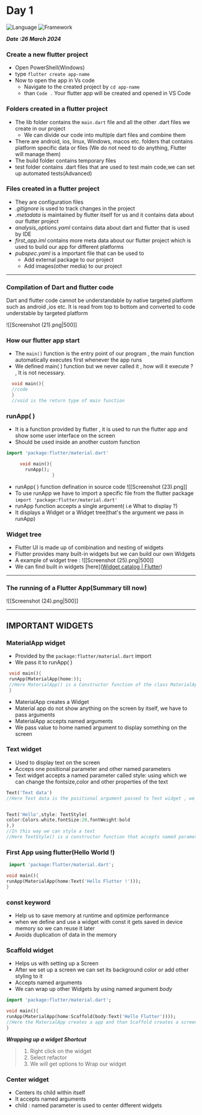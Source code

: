 # Day 1
![Language](https://img.shields.io/badge/Language-Dart-green?style=flat) ![Framework](https://img.shields.io/badge/Framework-Flutter-blue?style=flat)

***Date :26 March 2024***


### Create a new flutter project

- Open PowerShell(Windows)
- type `flutter create app-name`
- Now to open the app in Vs code 
     - Navigate to the created project by `cd app-name`
     - than `Code .`
 Your flutter app will be created and opened in VS Code

### Folders created in a flutter project

 - The lib folder contains the `main.dart` file and all the other .dart files we create in our project
     - We can divide our code into multiple dart files and combine them 
  - There are android, ios, linux, Windows, macos etc. folders that contains platform specific data or files (We do not need to do anything, Flutter will manage them)
  - The build folder contains temporary files
  - test folder contains .dart files that are used to test main code,we can set up automated tests(Advanced)
  
 ### Files created in a flutter project
 
 - They are configuration files
 - *.gitignore* is used to track changes in the project
 - *.metadata* is maintained by flutter itself for us and it contains data about our flutter project 
 - *analysis_options.yaml* contains data about dart and flutter that is used by IDE
 - *first_app.iml* contains more meta data about our flutter project which is used to build our app for different platforms
 - *pubspec.yaml* is a important file that can be used to
     - Add external package to our project 
     - Add images(other media) to our project



---



### Compilation of Dart and flutter code

Dart and flutter code cannot be understandable by native targeted platform such as android ,ios etc. It is read from top to bottom and converted to code understable by targeted platform 

![[Screenshot (21).png|500]]                                                                                                              



 ### How our flutter app start
 
 - The `main()` function is the entry point of our program , the main function automatically executes first whenever the app runs
- We defined main( ) function but we never called it , how will it execute ? , It is not necessary.
```dart
  void main(){
  //code
  }
  //void is the return type of main function
```

### runApp( )


- It is a function provided by flutter , it is used to run the flutter app and show some user interface on the screen
- Should be used  inside an another custom function
```dart
import 'package:flutter/material.dart'

     void main(){
       runApp();
                 }
```
- runApp( ) function defination in source code ![[Screenshot (23).png]]
- To use runApp we have to import a specific file from the flutter package `import 'package:flutter/material.dart'`
- runApp function accepts a single argument( i.e What to display ?)
- It displays a Widget or a Widget tree(that's the argument we pass in runApp) 

### Widget tree
- Flutter UI is made up of combination and nesting of widgets
- Flutter provides many built-in widgets but we can build our own Widgets
- A example of widget tree :
  ![[Screenshot (25).png|500]]
- We can find built in widgets [here]([Widget catalog | Flutter](https://docs.flutter.dev/ui/widgets))



---



 ### The running of a Flutter App(Summary till now) 

 ![[Screenshot (24).png|500]]

---
## IMPORTANT WIDGETS

### MaterialApp widget
- Provided by the `package:flutter/material.dart` import
- We pass it to runApp( )

```dart
 void main(){
 runApp(MaterialApp(home:));
 //Here MaterialApp() is a Constructor function of the class MaterialApp which is a build in class in flutter
 }
```
- MaterialApp creates a Widget
- Material app do not show anything on the screen by itself, we have to pass arguments
- MaterialApp accepts named arguments
- We  pass value to home named argument to display something on the screen

### Text widget

- Used to display text on the screen
- Acceps one positional parameter and other named parameters
- Text widget accepts a named parameter called style: using which we can change the fontsize,color and other properties of the text
```dart
Text('Text data')
//Here Text data is the positional argument passed to Text widget , we can also pass other named parameters
```

```dart

Text('Hello',style: TextStyle(
color:Colors.white,fontSize:20,fontWeight:bold
),)
//In this way we can style a text
//Here TextStyle() is a constructor function that accepts named parameters like color,fontSize etc. to change the text styling 

```

### First App using flutter(Hello World !)

```dart
 import 'package:flutter/material.dart';

void main(){
runApp(MaterialApp(home:Text('Hello Flutter !')));
}

```


### const keyword

- Help us to save memory at runtime and optimize performance
- when we define and use a widget with const it gets saved in device memory so we can reuse it later 
- Avoids duplication of data in the memory


### Scaffold widget

- Helps us with setting up a Screen 
- After we set up a screen we can set its background color or add other styling to it 
- Accepts named arguments 
- We can wrap up other Widgets by using named argument *body*

```dart
import 'package:flutter/material.dart';

void main(){
runApp(MaterialApp(home:Scaffold(body:Text('Hello Flutter'))));
//Here the MaterialApp creates a app and than Scaffold creates a screen in that app in the home of the app, than the Text creates a text Hello Flutter in the body of that screen
}
```


***Wrapping up a widget Shortcut***
> 1. Right click on the widget
> 2. Select refactor
> 3. We will get options to Wrap our widget


### Center widget
- Centers its child within itself
- It accepts named arguments
- child : named parameter is used to center different widgets  
